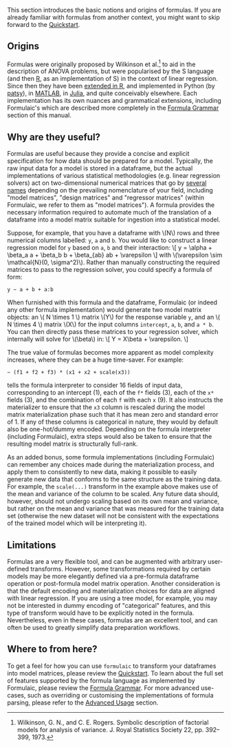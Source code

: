 This section introduces the basic notions and origins of formulas. If you are
already familiar with formulas from another context, you might want to skip
forward to the [Quickstart](quickstart.md).

## Origins

Formulas were originally proposed by Wilkinson et al.[^1] to aid in the
description of ANOVA problems, but were popularised by the S language (and then
[R](http://search.r-project.org/R/library/stats/html/formula.html), as an
implementation of S) in the context of linear regression. Since then they have
been [extended in
R](https://cran.r-project.org/web/packages/Formula/Formula.pdf), and implemented
in Python (by [patsy](https://github.com/pydata/patsy)), in
[MATLAB](https://www.mathworks.com/help/stats/wilkinson-notation.html), in
[Julia](https://juliadata.github.io/DataFrames.jl/v0.9/man/formulas/), and quite
conceivably elsewhere. Each implementation has its own nuances and grammatical
extensions, including Formulaic's which are described more completely in the
[Formula Grammar](grammar.md) section of this manual.


## Why are they useful?

Formulas are useful because they provide a concise and explicit specification
for how data should be prepared for a model. Typically, the raw input data for a
model is stored in a dataframe, but the actual implementations of various
statistical methodologies (e.g. linear regression solvers) act on
two-dimensional numerical matrices that go by [several
names](https://en.wikipedia.org/wiki/Design_matrix) depending on the prevailing
nomenclature of your field, including "model matrices", "design matrices" and
"regressor matrices" (within Formulaic, we refer to them as "model matrices"). A
formula provides the necessary information required to automate much of the
translation of a dataframe into a model matrix suitable for ingestion into a
statistical model.

Suppose, for example, that you have a dataframe with \\(N\\) rows and three
numerical columns labelled: `y`, `a` and `b`. You would like to construct a
linear regression model for `y` based on `a`, `b` and their interaction: \\[ y =
\alpha + \beta_a a + \beta_b b + \beta_{ab} ab + \varepsilon \\] with
\\(\varepsilon \sim \mathcal{N}(0, \sigma^2)\\). Rather than manually
constructing the required matrices to pass to the regression solver, you could
specify a formula of form:
```
y ~ a + b + a:b
```
When furnished with this formula and the dataframe, Formulaic (or indeed any
other formula implementation) would generate two model matrix objects: an \\( N
\times 1 \\) matrix \\(Y\\) for the response variable `y`, and an \\( N \times 4
\\) matrix \\(X\\) for the input columns `intercept`, `a`, `b`, and `a * b`. You
can then directly pass these matrices to your regression solver, which
internally will solve for \\(\beta\\) in: \\[ Y = X\beta + \varepsilon. \\]

The true value of formulas becomes more apparent as model complexity increases,
where they can be a huge time-saver. For example:
```
~ (f1 + f2 + f3) * (x1 + x2 + scale(x3))
```
tells the formula interpreter to consider 16 fields of input data, corresponding
to an intercept (1), each of the `f*` fields (3), each of the `x*` fields (3),
and the combination of each `f` with each `x` (9). It also instructs the
materializer to ensure that the `x3` column is rescaled during the model matrix
materialization phase such that it has mean zero and standard error of 1. If any
of these columns is categorical in nature, they would by default also be
one-hot/dummy encoded. Depending on the formula interpreter (including
Formulaic), extra steps would also be taken to ensure that the resulting model
matrix is structurally full-rank.

As an added bonus, some formula implementations (including Formulaic) can
remember any choices made during the materialization process, and apply them to
consistently to new data, making it possible to easily generate new data that
conforms to the same structure as the training data. For example, the
`scale(...)` transform in the example above makes use of the mean and variance
of the column to be scaled. Any future data should, however, should not undergo
scaling based on its own mean and variance, but rather on the mean and variance
that was measured for the training data set (otherwise the new dataset will not
be consistent with the expectations of the trained model which will be
interpreting it).

## Limitations

Formulas are a very flexible tool, and can be augmented with arbitrary
user-defined transforms. However, some transformations required by certain
models may be more elegantly defined via a pre-formula dataframe operation or
post-formula model matrix operation. Another consideration is that the default
encoding and materialization choices for data are aligned with linear
regression. If you are using a tree model, for example, you may not be
interested in dummy encoding of "categorical" features, and this type of
transform would have to be explicitly noted in the formula. Nevertheless, even
in these cases, formulas are an excellent tool, and can often be used to greatly
simplify data preparation workflows.

## Where to from here?

To get a feel for how you can use `formulaic` to transform your dataframes into
model matrices, please review the [Quickstart](quickstart.md). To learn about
the full set of features supported by the formula language as implemented by
Formulaic, please review the [Formula Grammar](grammar.md). For more advanced
use-cases, such as overriding or customising the implementations of formula
parsing, please refer to the [Advanced Usage](../advanced/intro.md) section.

[^1]: Wilkinson, G. N., and C. E. Rogers. Symbolic description of factorial models for analysis of variance. J. Royal Statistics Society 22, pp. 392–399, 1973.
